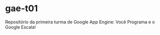 gae-t01
=======

Repositório da primeira turma de Google App Engine: Você Programa e o Google Escala!
